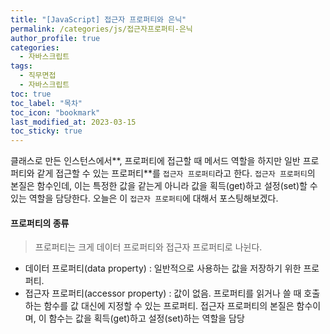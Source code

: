 ```yaml
---
title: "[JavaScript] 접근자 프로퍼티와 은닉"
permalink: /categories/js/접근자프로퍼티-은닉
author_profile: true
categories:
  - 자바스크립트
tags:
  - 직무면접
  - 자바스크립트
toc: true
toc_label: "목차"
toc_icon: "bookmark"
last_modified_at: 2023-03-15
toc_sticky: true
---
```


 클래스로 만든 인스턴스에서**, 프로퍼티에 접근할 때 메서드 역할을 하지만 일반 프로퍼티와 같게 접근할 수 있는 프로퍼티**를 `접근자 프로퍼티`라고 한다. `접근자 프로퍼티`의 본질은 함수인데, 이는 특정한 값을 같는게 아니라 값을 획득(get)하고 설정(set)할 수 있는 역할을 담당한다. 오늘은 이 `접근자 프로퍼티`에 대해서 포스팅해보겠다. 

#### 프로퍼티의 종류

> 프로퍼티는 크게 데이터 프로퍼티와 접근자 프로퍼티로 나뉜다.

- 데이터 프로퍼티(data property) : 일반적으로 사용하는 값을 저장하기 위한 프로퍼티. 
- 접근자 프로퍼티(accessor property) : 값이 없음. 프로퍼티를 읽거나 쓸 때 호출하는 함수를 값 대신에 지정할 수 있는 프로퍼티. 접근자 프로퍼티의 본질은 함수이며, 이 함수는 값을 획득(get)하고 설정(set)하는 역할을 담당
